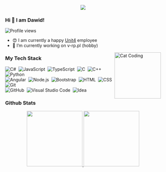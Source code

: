 
<p align="center">
<a href="https://github.com/devBezel">
  <img src="https://socialify.git.ci/devBezel/devBezel/image?language=1&owner=1&pattern=Circuit%20Board&theme=Dark"/>
</a>
</p>

### Hi 👋 I am Dawid!
![Profile views](https://gpvc.arturio.dev/devbezel)

- 😍 I am currently a happy [Unit4](https://www.unit4.com) employee
- 🔭 I’m currently working on v-rp.pl (hobby)

<img alt="Cat Coding" height="150em"  src="https://i.imgur.com/qwjnXHR.gif" align="right"/>

### My Tech Stack

![C#](https://img.shields.io/badge/-CSharp-05122A?style=flat&logo=C%20Sharp&logoColor=239120)&nbsp;
![JavaScript](https://img.shields.io/badge/-JavaScript-05122A?style=flat&logo=javascript)&nbsp;
![TypeScript](https://img.shields.io/badge/-TypeScript-05122A?style=flat&logo=typescript)&nbsp;
![C](https://img.shields.io/badge/-C-05122A?style=flat&logo=C&logoColor=A8B9CC)&nbsp;
![C++](https://img.shields.io/badge/-C++-05122A?style=flat&logo=C%2B%2B&logoColor=00599C)&nbsp;
![Python](https://img.shields.io/badge/-Python-05122A?style=flat&logo=python)\
![Angular](https://img.shields.io/badge/-Angular-05122A?style=flat&logo=Angular&logoColor=DD0031)&nbsp;
![Node.js](https://img.shields.io/badge/-Node.js-05122A?style=flat&logo=node.js)&nbsp;
![Bootstrap](https://img.shields.io/badge/-Bootstrap-05122A?style=flat&logo=bootstrap&logoColor=563D7C)&nbsp;
![HTML](https://img.shields.io/badge/-HTML-05122A?style=flat&logo=HTML5)&nbsp;
![CSS](https://img.shields.io/badge/-CSS-05122A?style=flat&logo=CSS3&logoColor=1572B6)&nbsp;
![Git](https://img.shields.io/badge/-Git-05122A?style=flat&logo=git)\
![GitHub](https://img.shields.io/badge/-GitHub-05122A?style=flat&logo=github)&nbsp;
![Visual Studio Code](https://img.shields.io/badge/-Visual%20Studio%20Code-05122A?style=flat&logo=visual-studio-code&logoColor=007ACC)&nbsp;
![Idea](https://aleen42.github.io/badges/src/idea.svg)


### Github Stats
<p align="center">
<a href="https://github.com/devBezel">
  <img height="180em" src="https://github-readme-stats-eight-theta.vercel.app/api?username=devBezel&show_icons=true&theme=algolia&include_all_commits=true&count_private=true"/>
  <img height="180em" src="https://github-readme-stats-eight-theta.vercel.app/api/top-langs/?username=devBezel&layout=compact&langs_count=8&theme=algolia"/>
</a>
</p>
